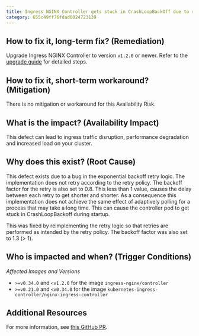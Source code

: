 ```yaml
---
title: Ingress NGINX Controller gets stuck in CrashLoopBackOff due to retry failures
category: 655c49ff76fdad0024723139
---
```


## How to fix it, long-term fix? (Remediation)

Upgrade Ingress NGINX Controller to version `v1.2.0` or newer. Refer to the [upgrade guide](https://kubernetes.github.io/ingress-nginx/deploy/upgrade/) for detailed steps.

## How to fix it, short-term workaround? (Mitigation)

There is no mitigation or workaround for this Availability Risk.

## What is the impact? (Availability Impact)

This defect can lead to ingress traffic disruption, performance degradation and increased load on your cluster.

## Why does this exist? (Root Cause)

This defect exists due to a bug in the exponential backoff retry logic. The implementation does not retry according to the retry policy. The backoff factor for the retry is also set to 0.8. This less than 1 value, causes the delay between each retry to get shorter and shorter. As a consequence this implementation does not achieve the same effect of adaptively polling for a process that may take a long time. This can cause the controller pod to get stuck in CrashLoopBackoff during startup.

This was fixed by reimplementing the retry logic so that retries are performed as intended by the retry policy. The backoff factor was also set to 1.3 (> 1).

## Who is impacted and when? (Trigger Conditions)

_Affected Images and Versions_

- `>=v0.34.0` and `<v1.2.0` for the image `ingress-nginx/controller` 
- `>=v0.21.0` and `<v0.34.0` for the image `kubernetes-ingress-controller/nginx-ingress-controller`

## Additional Resources

For more information, see [this GitHub PR](https://github.com/kubernetes/ingress-nginx/pull/8325).